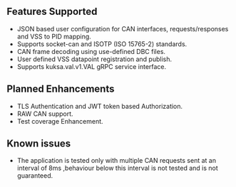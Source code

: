  ## Features Supported

- JSON based user configuration for CAN interfaces, requests/responses and VSS to PID mapping.
- Supports socket-can and ISOTP (ISO 15765-2) standards.
- CAN frame decoding using use-defined DBC files.
- User defined VSS datapoint registration and publish.
- Supports kuksa.val.v1.VAL gRPC service interface.

## Planned Enhancements

- TLS Authentication and JWT token based Authorization.
- RAW CAN support.
- Test coverage Enhancement.

## Known issues

- The application is tested only with multiple CAN requests sent at an interval of 8ms ,behaviour below this interval is not tested and is not guaranteed.
